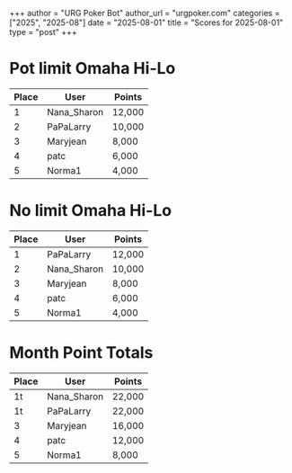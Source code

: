 +++
author = "URG Poker Bot"
author_url = "urgpoker.com"
categories = ["2025", "2025-08"]
date = "2025-08-01"
title = "Scores for 2025-08-01"
type = "post"
+++
# Pot limit Omaha Hi-Lo

| Place | User | Points |
|-------|------|--------|
| 1 | Nana_Sharon | 12,000 |
| 2 | PaPaLarry | 10,000 |
| 3 | Maryjean | 8,000 |
| 4 | patc | 6,000 |
| 5 | Norma1 | 4,000 |

# No limit Omaha Hi-Lo

| Place | User | Points |
|-------|------|--------|
| 1 | PaPaLarry | 12,000 |
| 2 | Nana_Sharon | 10,000 |
| 3 | Maryjean | 8,000 |
| 4 | patc | 6,000 |
| 5 | Norma1 | 4,000 |

# Month Point Totals

| Place | User | Points |
|-------|------|--------|
| 1t | Nana_Sharon | 22,000 |
| 1t | PaPaLarry | 22,000 |
| 3 | Maryjean | 16,000 |
| 4 | patc | 12,000 |
| 5 | Norma1 | 8,000 |
